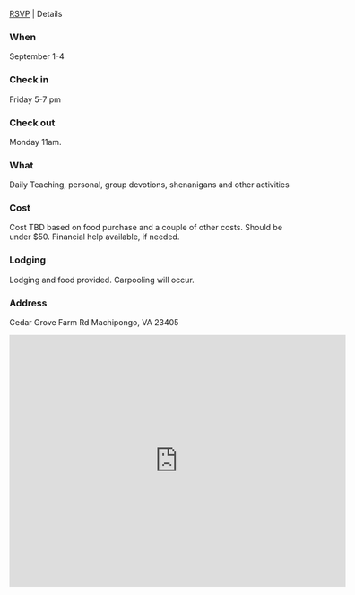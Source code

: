 [RSVP](/) | Details

### When
September 1-4

### Check in
Friday 5-7 pm

### Check out
Monday 11am.

### What
Daily Teaching, personal, group devotions, shenanigans and other activities

### Cost
Cost TBD based on food purchase and a couple of other costs. Should be under $50. Financial help available, if needed.

### Lodging
Lodging and food provided. Carpooling will occur.

### Address
Cedar Grove Farm Rd Machipongo, VA 23405

<iframe src="https://www.google.com/maps/embed?pb=!1m18!1m12!1m3!1d7826.774616890957!2d-75.91589114951717!3d37.44511211498117!2m3!1f0!2f0!3f0!3m2!1i1024!2i768!4f13.1!3m3!1m2!1s0x89ba47e6095bf9e1%3A0x72998f58e65772e0!2sCedar+Grove+Farm+Rd%2C+Machipongo%2C+VA+23405!5e0!3m2!1sen!2sus!4v1500244648816" width="600" height="450" frameborder="0" style="border:0" allowfullscreen></iframe>
